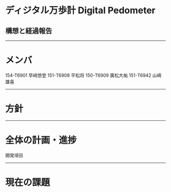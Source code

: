 # ディジタル万歩計 Digital Pedometer
## 構想と経過報告

---

# メンバ
154-T6901 早﨑悠登
151-T6908 平松将
150-T6909 廣松大祐
151-T6942 山崎雄喜

---
# 方針

---
# 全体の計画・進捗
開発項目

---

# 現在の課題


